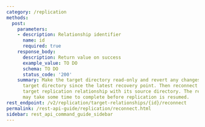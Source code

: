 ```yaml
---
category: /replication
methods:
  post:
    parameters:
    - description: Relationship identifier
      name: id
      required: true
    response_body:
      description: Return value on success
      example_value: TO DO
      schema: TO DO
      status_code: '200'
    summary: Make the target directory read-only and revert any changes made to the
      target directory since the latest recovery point. Then reconnect the specified
      target replication relationship with its source directory. The revert action
      may take some time to complete before replication is resumed.
rest_endpoint: /v2/replication/target-relationships/{id}/reconnect
permalink: /rest-api-guide/replication/reconnect.html
sidebar: rest_api_command_guide_sidebar
---
```

